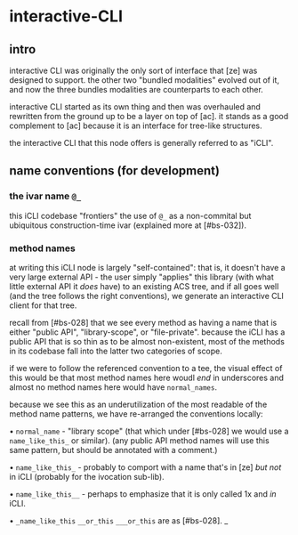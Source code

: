 # interactive-CLI

## intro

interactive CLI was originally the only sort of interface that [ze] was
designed to support. the other two "bundled modalities" evolved out of it,
and now the three bundles modalities are counterparts to each other.

interactive CLI started as its own thing and then was overhauled and
rewritten from the ground up to be a layer on top of [ac]. it stands as
a good complement to [ac] because it is an interface for tree-like
structures.

the interactive CLI that this node offers is generally referred to as "iCLI".




## name conventions (for development)

### the ivar name `@_`

this iCLI codebase "frontiers" the use of `@_` as a non-commital but
ubiquitous construction-time ivar (explained more at [#bs-032]).



### method names

at writing this iCLI node is largely "self-contained": that is, it
doesn't have a very large external API - the user simply "applies" this
library (with what little external API it *does* have) to an existing ACS
tree, and if all goes well (and the tree follows the right conventions), we
generate an interactive CLI client for that tree.

recall from [#bs-028] that we see every method as having a name that is
either "public API", "library-scope", or "file-private". because the
iCLI has a public API that is so thin as to be almost non-existent, most of
the methods in its codebase fall into the latter two categories of scope.

if we were to follow the referenced convention to a tee, the visual
effect of this would be that most method names here woudl *end* in
underscores and almost no method names here would have `normal_names`.

because we see this as an underutilization of the most readable of the
method name patterns, we have re-arranged the conventions locally:


  • `normal_name` - "library scope" (that which under [#bs-028] we would
                    use a `name_like_this_` or similar). (any public API
                    method names will use this same pattern, but should
                    be annotated with a comment.)

  • `name_like_this_` - probably to comport with a name that's in [ze]
                        *but not* in iCLI (probably for the ivocation
                        sub-lib).

  • `name_like_this__` - perhaps to emphasize that it is only called 1x
                         and *in* iCLI.

  • `_name_like_this` `__or_this` `___or_this` are as [#bs-028].
_
